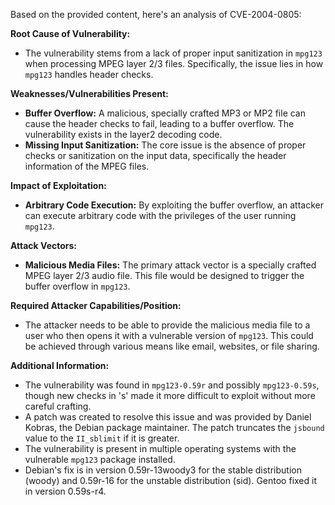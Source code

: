 Based on the provided content, here's an analysis of CVE-2004-0805:

**Root Cause of Vulnerability:**
- The vulnerability stems from a lack of proper input sanitization in `mpg123` when processing MPEG layer 2/3 files. Specifically, the issue lies in how `mpg123` handles header checks.

**Weaknesses/Vulnerabilities Present:**
- **Buffer Overflow:** A malicious, specially crafted MP3 or MP2 file can cause the header checks to fail, leading to a buffer overflow. The vulnerability exists in the layer2 decoding code.
- **Missing Input Sanitization:** The core issue is the absence of proper checks or sanitization on the input data, specifically the header information of the MPEG files.

**Impact of Exploitation:**
- **Arbitrary Code Execution:** By exploiting the buffer overflow, an attacker can execute arbitrary code with the privileges of the user running `mpg123`.

**Attack Vectors:**
- **Malicious Media Files:** The primary attack vector is a specially crafted MPEG layer 2/3 audio file. This file would be designed to trigger the buffer overflow in `mpg123`.

**Required Attacker Capabilities/Position:**
- The attacker needs to be able to provide the malicious media file to a user who then opens it with a vulnerable version of `mpg123`. This could be achieved through various means like email, websites, or file sharing.

**Additional Information:**
- The vulnerability was found in `mpg123-0.59r` and possibly `mpg123-0.59s`, though new checks in 's' made it more difficult to exploit without more careful crafting.
- A patch was created to resolve this issue and was provided by Daniel Kobras, the Debian package maintainer. The patch truncates the `jsbound` value to the `II_sblimit` if it is greater.
- The vulnerability is present in multiple operating systems with the vulnerable `mpg123` package installed.
- Debian's fix is in version 0.59r-13woody3 for the stable distribution (woody) and 0.59r-16 for the unstable distribution (sid). Gentoo fixed it in version 0.59s-r4.